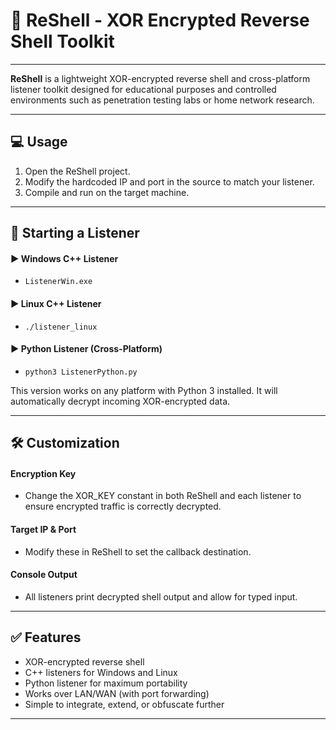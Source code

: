 # 🐚 ReShell - XOR Encrypted Reverse Shell Toolkit

---

**ReShell** is a lightweight XOR-encrypted reverse shell and cross-platform listener toolkit designed for educational purposes and controlled environments such as penetration testing labs or home network research.

---

## 💻 Usage

1. Open the ReShell project.
2. Modify the hardcoded IP and port in the source to match your listener.
3. Compile and run on the target machine.

---

## 📡 Starting a Listener 
#### ▶️ Windows C++ Listener
- `ListenerWin.exe`
#### ▶️ Linux C++ Listener
- `./listener_linux`
#### ▶️ Python Listener (Cross-Platform)
- `python3 ListenerPython.py`

This version works on any platform with Python 3 installed. It will automatically decrypt incoming XOR-encrypted data.

---

## 🛠️ Customization
#### Encryption Key
- Change the XOR_KEY constant in both ReShell and each listener to ensure encrypted traffic is correctly decrypted.

#### Target IP & Port
- Modify these in ReShell to set the callback destination.

#### Console Output
- All listeners print decrypted shell output and allow for typed input.

---

## ✅ Features
- XOR-encrypted reverse shell
- C++ listeners for Windows and Linux
- Python listener for maximum portability
- Works over LAN/WAN (with port forwarding)
- Simple to integrate, extend, or obfuscate further

---

